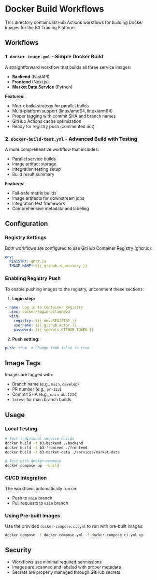 # Docker Build Workflows

This directory contains GitHub Actions workflows for building Docker images for the B3 Trading Platform.

## Workflows

### 1. `docker-image.yml` - Simple Docker Build
A straightforward workflow that builds all three service images:
- **Backend** (FastAPI)
- **Frontend** (Next.js) 
- **Market Data Service** (Python)

**Features:**
- Matrix build strategy for parallel builds
- Multi-platform support (linux/amd64, linux/arm64)
- Proper tagging with commit SHA and branch names
- GitHub Actions cache optimization
- Ready for registry push (commented out)

### 2. `docker-build-test.yml` - Advanced Build with Testing
A more comprehensive workflow that includes:
- Parallel service builds
- Image artifact storage
- Integration testing setup
- Build result summary

**Features:**
- Fail-safe matrix builds
- Image artifacts for downstream jobs
- Integration test framework
- Comprehensive metadata and labeling

## Configuration

### Registry Settings
Both workflows are configured to use GitHub Container Registry (ghcr.io):
```yaml
env:
  REGISTRY: ghcr.io
  IMAGE_NAME: ${{ github.repository }}
```

### Enabling Registry Push
To enable pushing images to the registry, uncomment these sections:

1. **Login step:**
```yaml
- name: Log in to Container Registry
  uses: docker/login-action@v3
  with:
    registry: ${{ env.REGISTRY }}
    username: ${{ github.actor }}
    password: ${{ secrets.GITHUB_TOKEN }}
```

2. **Push setting:**
```yaml
push: true  # Change from false to true
```

## Image Tags
Images are tagged with:
- Branch name (e.g., `main`, `develop`)  
- PR number (e.g., `pr-123`)
- Commit SHA (e.g., `main-abc1234`)
- `latest` for main branch builds

## Usage

### Local Testing
```bash
# Test individual service builds
docker build -t b3-backend ./backend
docker build -t b3-frontend ./frontend  
docker build -t b3-market-data ./services/market-data

# Test with docker-compose
docker-compose up --build
```

### CI/CD Integration
The workflows automatically run on:
- Push to `main` branch
- Pull requests to `main` branch

### Using Pre-built Images
Use the provided `docker-compose.ci.yml` to run with pre-built images:
```bash
docker-compose -f docker-compose.yml -f docker-compose.ci.yml up
```

## Security
- Workflows use minimal required permissions
- Images are scanned and labeled with proper metadata
- Secrets are properly managed through GitHub secrets